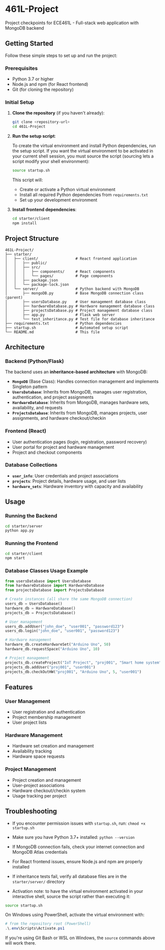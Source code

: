 # 461L-Project
Project checkpoints for ECE461L - Full-stack web application with MongoDB backend

## Getting Started

Follow these simple steps to set up and run the project:

### Prerequisites
- Python 3.7 or higher
- Node.js and npm (for React frontend)
- Git (for cloning the repository)

### Initial Setup

1. **Clone the repository** (if you haven't already):
   ```bash
   git clone <repository-url>
   cd 461L-Project
   ```

2. **Run the setup script**:

   To create the virtual environment and install Python dependencies, run the setup script. If you want the virtual environment to be activated in your current shell session, you must source the script (sourcing lets a script modify your shell environment):

   ```bash
   source startup.sh
   ```

   This script will:
   - Create or activate a Python virtual environment
   - Install all required Python dependencies from `requirements.txt`
   - Set up your development environment

3. **Install frontend dependencies**:
   ```bash
   cd starter/client
   npm install
   ```



## Project Structure

```
461L-Project/
├── starter/
│   ├── client/                 # React frontend application
│   │   ├── public/
│   │   ├── src/
│   │   │   ├── components/     # React components
│   │   │   └── pages/          # Page components
│   │   ├── package.json
│   │   └── package-lock.json
│   └── server/                 # Python backend with MongoDB
│       ├── mongoDB.py          # Base MongoDB connection class (parent)
│       ├── usersDatabase.py    # User management database class
│       ├── hardwareDatabase.py # Hardware management database class
│       ├── projectsDatabase.py # Project management database class
│       ├── app.py              # Flask web server
│       └── test_inheritance.py # Test file for database inheritance
├── requirements.txt            # Python dependencies
├── startup.sh                  # Automated setup script
└── README.md                   # This file
```

## Architecture

### Backend (Python/Flask)
The backend uses an **inheritance-based architecture** with MongoDB:

- **`MongoDB`** (Base Class): Handles connection management and implements Singleton pattern
- **`UsersDatabase`**: Inherits from MongoDB, manages user registration, authentication, and project assignments
- **`HardwareDatabase`**: Inherits from MongoDB, manages hardware sets, availability, and requests
- **`ProjectsDatabase`**: Inherits from MongoDB, manages projects, user assignments, and hardware checkout/checkin

### Frontend (React)
- User authentication pages (login, registration, password recovery)
- User portal for project and hardware management
- Project and checkout components

### Database Collections
- **`user_info`**: User credentials and project associations
- **`projects`**: Project details, hardware usage, and user lists
- **`hardware_sets`**: Hardware inventory with capacity and availability

## Usage

### Running the Backend
```bash
cd starter/server
python app.py
```

### Running the Frontend
```bash
cd starter/client
npm start
```

### Database Classes Usage Example
```python
from usersDatabase import UsersDatabase
from hardwareDatabase import HardwareDatabase
from projectsDatabase import ProjectsDatabase

# Create instances (all share the same MongoDB connection)
users_db = UsersDatabase()
hardware_db = HardwareDatabase()
projects_db = ProjectsDatabase()

# User management
users_db.addUser("john_doe", "user001", "password123")
users_db.login("john_doe", "user001", "password123")

# Hardware management
hardware_db.createHardwareSet("Arduino Uno", 50)
hardware_db.requestSpace("Arduino Uno", 10)

# Project management
projects_db.createProject("IoT Project", "proj001", "Smart home system")
projects_db.addUser("proj001", "user001")
projects_db.checkOutHW("proj001", "Arduino Uno", 5, "user001")
```

## Features

### User Management
- User registration and authentication
- Project membership management
- User project lists

### Hardware Management
- Hardware set creation and management
- Availability tracking
- Hardware space requests

### Project Management
- Project creation and management
- User-project associations
- Hardware checkout/checkin system
- Usage tracking per project


## Troubleshooting

- If you encounter permission issues with `startup.sh`, run: `chmod +x startup.sh`
- Make sure you have Python 3.7+ installed: `python --version`
- If MongoDB connection fails, check your internet connection and MongoDB Atlas credentials
- For React frontend issues, ensure Node.js and npm are properly installed
- If inheritance tests fail, verify all database files are in the `starter/server/` directory

- Activation note: to have the virtual environment activated in your interactive shell, source the script rather than executing it:

```bash
source startup.sh
```

On Windows using PowerShell, activate the virtual environment with:

```powershell
# from the repository root (PowerShell)
.\.env\Scripts\Activate.ps1
```

If you're using Git Bash or WSL on Windows, the `source` commands above will work there.
